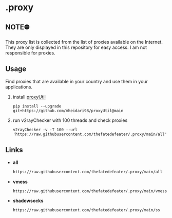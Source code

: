 # .proxy

## NOTE⛔

This proxy list is collected from the list of proxies available on the Internet. They are only displayed in this repository for easy access. I am not responsible for proxies.


## Usage
Find proxies that are available in your country and use them in your applications.
1. install [proxyUtil](https://github.com/mheidari98/proxyUtil)
    ```console
    pip install --upgrade git+https://github.com/mheidari98/proxyUtil@main
    ``` 
2. run v2rayChecker with 100 threads and check proxies
    ```console
    v2rayChecker -v -T 100 --url 'https://raw.githubusercontent.com/thefatedefeater/.proxy/main/all'
    ```


## Links 

  - **all**
    ```bash
    https://raw.githubusercontent.com/thefatedefeater/.proxy/main/all
    ```
  - **vmess**
    ```bash
    https://raw.githubusercontent.com/thefatedefeater/.proxy/main/vmess
    ```
  - **shadowsocks**
    ```bash
    https://raw.githubusercontent.com/thefatedefeater/.proxy/main/ss
    ```
